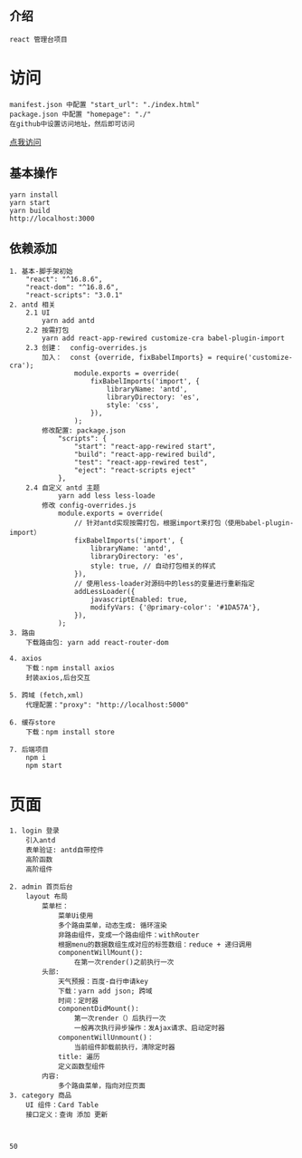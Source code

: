 ## 介绍
    react 管理台项目

# 访问
    manifest.json 中配置 "start_url": "./index.html"
    package.json 中配置 "homepage": "./" 
    在github中设置访问地址，然后即可访问
   [点我访问](https://liuer1211.github.io/admin-client_blank/build)
    

## 基本操作
    yarn install
    yarn start
    yarn build
    http://localhost:3000

## 依赖添加
    1. 基本-脚手架初始
        "react": "^16.8.6",
        "react-dom": "^16.8.6",
        "react-scripts": "3.0.1"
    2. antd 相关
        2.1 UI
            yarn add antd
        2.2 按需打包
            yarn add react-app-rewired customize-cra babel-plugin-import
        2.3 创建：  config-overrides.js
            加入：  const {override, fixBabelImports} = require('customize-cra');
                    module.exports = override(
                        fixBabelImports('import', {
                            libraryName: 'antd',
                            libraryDirectory: 'es',
                            style: 'css',
                        }),
                    );
            修改配置: package.json
                "scripts": {
                    "start": "react-app-rewired start",
                    "build": "react-app-rewired build",
                    "test": "react-app-rewired test",
                    "eject": "react-scripts eject"
                },
        2.4 自定义 antd 主题
                yarn add less less-loade
            修改 config-overrides.js
                module.exports = override(
                    // 针对antd实现按需打包，根据import来打包（使用babel-plugin-import）
                    fixBabelImports('import', {
                        libraryName: 'antd',
                        libraryDirectory: 'es',
                        style: true, // 自动打包相关的样式
                    }),
                    // 使用less-loader对源码中的less的变量进行重新指定
                    addLessLoader({
                        javascriptEnabled: true,
                        modifyVars: {'@primary-color': '#1DA57A'},
                    }),
                );
    3. 路由
        下载路由包: yarn add react-router-dom

    4. axios
        下载：npm install axios
        封装axios,后台交互

    5. 跨域 (fetch,xml)
        代理配置："proxy": "http://localhost:5000"
    
    6. 缓存store
        下载：npm install store

    7. 后端项目
        npm i
        npm start

# 页面
    1. login 登录
        引入antd
        表单验证: antd自带控件
        高阶函数
        高阶组件

    2. admin 首页后台
        layout 布局
            菜单栏：
                菜单Ui使用
                多个路由菜单，动态生成: 循环渲染
                非路由组件，变成一个路由组件：withRouter
                根据menu的数据数组生成对应的标签数组：reduce + 递归调用
                componentWillMount():
                    在第一次render()之前执行一次
            头部:
                天气预报：百度-自行申请key
                下载：yarn add json; 跨域
                时间：定时器
                componentDidMount():
                    第一次render（）后执行一次
                    一般再次执行异步操作：发Ajax请求、启动定时器
                componentWillUnmount()：
                    当前组件卸载前执行，清除定时器
                title: 遍历
                定义函数型组件
            内容: 
                多个路由菜单，指向对应页面
    3. category 商品
        UI 组件：Card Table
        接口定义：查询 添加 更新
                    


    50